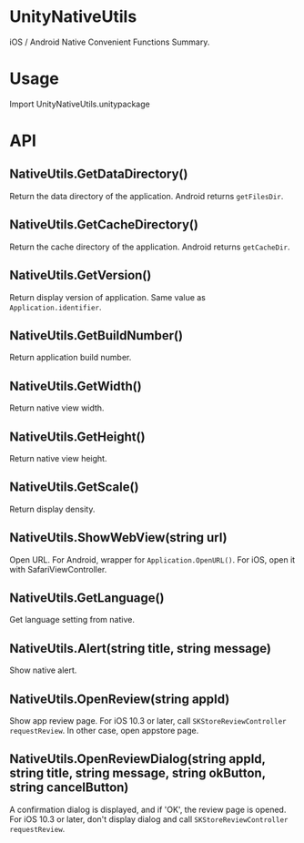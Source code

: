 # UnityNativeUtils

iOS / Android Native Convenient Functions Summary.


# Usage

Import UnityNativeUtils.unitypackage


# API

## NativeUtils.GetDataDirectory()
Return the data directory of the application. Android returns `getFilesDir`.

## NativeUtils.GetCacheDirectory()
Return the cache directory of the application. Android returns `getCacheDir`.

## NativeUtils.GetVersion()
Return display version of application. Same value as `Application.identifier`.

## NativeUtils.GetBuildNumber()
Return application build number.

## NativeUtils.GetWidth()
Return native view width.

## NativeUtils.GetHeight()
Return native view height.

## NativeUtils.GetScale()
Return display density.

## NativeUtils.ShowWebView(string url)
Open URL. For Android, wrapper for `Application.OpenURL()`.
For iOS, open it with SafariViewController.

## NativeUtils.GetLanguage()
Get language setting from native.

## NativeUtils.Alert(string title, string message)
Show native alert.

## NativeUtils.OpenReview(string appId)
Show app review page.
For iOS 10.3 or later, call `SKStoreReviewController requestReview`.
In other case, open appstore page.

## NativeUtils.OpenReviewDialog(string appId, string title, string message, string okButton, string cancelButton)
A confirmation dialog is displayed, and if 'OK', the review page is opened.
For iOS 10.3 or later, don't display dialog and call `SKStoreReviewController requestReview`.


